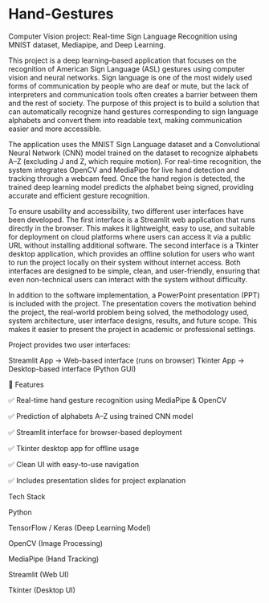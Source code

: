 # Hand-Gestures
Computer Vision project: Real-time Sign Language Recognition using MNIST dataset, Mediapipe, and Deep Learning.

This project is a deep learning–based application that focuses on the recognition of American Sign Language (ASL) gestures using computer vision and neural networks. Sign language is one of the most widely used forms of communication by people who are deaf or mute, but the lack of interpreters and communication tools often creates a barrier between them and the rest of society. The purpose of this project is to build a solution that can automatically recognize hand gestures corresponding to sign language alphabets and convert them into readable text, making communication easier and more accessible.

The application uses the MNIST Sign Language dataset and a Convolutional Neural Network (CNN) model trained on the dataset to recognize alphabets A–Z (excluding J and Z, which require motion). For real-time recognition, the system integrates OpenCV and MediaPipe for live hand detection and tracking through a webcam feed. Once the hand region is detected, the trained deep learning model predicts the alphabet being signed, providing accurate and efficient gesture recognition.

To ensure usability and accessibility, two different user interfaces have been developed. The first interface is a Streamlit web application that runs directly in the browser. This makes it lightweight, easy to use, and suitable for deployment on cloud platforms where users can access it via a public URL without installing additional software. The second interface is a Tkinter desktop application, which provides an offline solution for users who want to run the project locally on their system without internet access. Both interfaces are designed to be simple, clean, and user-friendly, ensuring that even non-technical users can interact with the system without difficulty.

In addition to the software implementation, a PowerPoint presentation (PPT) is included with the project. The presentation covers the motivation behind the project, the real-world problem being solved, the methodology used, system architecture, user interface designs, results, and future scope. This makes it easier to present the project in academic or professional settings.

Project provides two user interfaces:

Streamlit App → Web-based interface (runs on browser)
Tkinter App → Desktop-based interface (Python GUI)

🚀 Features

✅ Real-time hand gesture recognition using MediaPipe & OpenCV

✅ Prediction of alphabets A–Z using trained CNN model

✅ Streamlit interface for browser-based deployment

✅ Tkinter desktop app for offline usage

✅ Clean UI with easy-to-use navigation

✅ Includes presentation slides for project explanation

Tech Stack

Python

TensorFlow / Keras (Deep Learning Model)

OpenCV (Image Processing)

MediaPipe (Hand Tracking)

Streamlit (Web UI)

Tkinter (Desktop UI)
